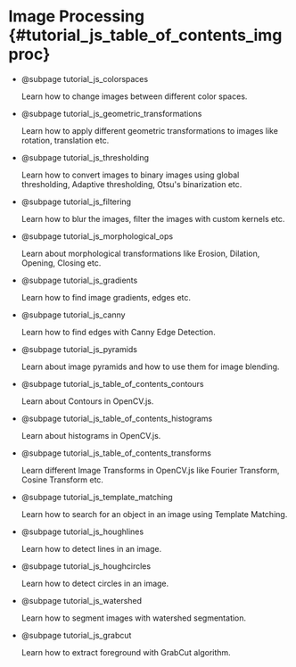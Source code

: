 Image Processing {#tutorial_js_table_of_contents_imgproc}
==========================

-   @subpage tutorial_js_colorspaces

    Learn how to change images between different color spaces.

-   @subpage tutorial_js_geometric_transformations

    Learn how to apply different geometric transformations to images like rotation, translation etc.

-   @subpage tutorial_js_thresholding

    Learn
    how to convert images to binary images using global thresholding, Adaptive thresholding, Otsu's
    binarization etc.

-   @subpage tutorial_js_filtering

    Learn
    how to blur the images, filter the images with custom kernels etc.

-   @subpage tutorial_js_morphological_ops

    Learn about morphological transformations like Erosion, Dilation, Opening, Closing etc.

-   @subpage tutorial_js_gradients

    Learn
    how to find image gradients, edges etc.

-   @subpage tutorial_js_canny

    Learn
    how to find edges with Canny Edge Detection.

-   @subpage tutorial_js_pyramids

    Learn about image pyramids and how to use them for image blending.

-   @subpage tutorial_js_table_of_contents_contours

    Learn
    about Contours in OpenCV.js.

-   @subpage tutorial_js_table_of_contents_histograms

    Learn
    about histograms in OpenCV.js.

-   @subpage tutorial_js_table_of_contents_transforms

    Learn
    different Image Transforms in OpenCV.js like Fourier Transform, Cosine Transform etc.

-   @subpage tutorial_js_template_matching

    Learn
    how to search for an object in an image using Template Matching.

-   @subpage tutorial_js_houghlines

    Learn how to detect lines in an image.

-   @subpage tutorial_js_houghcircles

    Learn how to detect circles in an image.

-   @subpage tutorial_js_watershed

    Learn how to segment images with watershed segmentation.

-   @subpage tutorial_js_grabcut

    Learn how to extract foreground with GrabCut algorithm.
